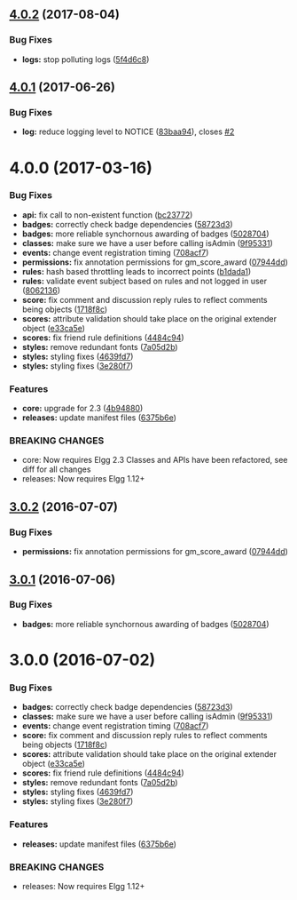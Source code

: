 <a name="4.0.2"></a>
## [4.0.2](https://github.com/hypeJunction/hypeGameMechanics/compare/4.0.1...v4.0.2) (2017-08-04)


### Bug Fixes

* **logs:** stop polluting logs ([5f4d6c8](https://github.com/hypeJunction/hypeGameMechanics/commit/5f4d6c8))



<a name="4.0.1"></a>
## [4.0.1](https://github.com/hypeJunction/hypeGameMechanics/compare/4.0.0...v4.0.1) (2017-06-26)


### Bug Fixes

* **log:** reduce logging level to NOTICE ([83baa94](https://github.com/hypeJunction/hypeGameMechanics/commit/83baa94)), closes [#2](https://github.com/hypeJunction/hypeGameMechanics/issues/2)



<a name="4.0.0"></a>
# 4.0.0 (2017-03-16)


### Bug Fixes

* **api:** fix call to non-existent function ([bc23772](https://github.com/hypeJunction/hypeGameMechanics/commit/bc23772))
* **badges:** correctly check badge dependencies ([58723d3](https://github.com/hypeJunction/hypeGameMechanics/commit/58723d3))
* **badges:** more reliable synchornous awarding of badges ([5028704](https://github.com/hypeJunction/hypeGameMechanics/commit/5028704))
* **classes:** make sure we have a user before calling isAdmin ([9f95331](https://github.com/hypeJunction/hypeGameMechanics/commit/9f95331))
* **events:** change event registration timing ([708acf7](https://github.com/hypeJunction/hypeGameMechanics/commit/708acf7))
* **permissions:** fix annotation permissions for gm_score_award ([07944dd](https://github.com/hypeJunction/hypeGameMechanics/commit/07944dd))
* **rules:** hash based throttling leads to incorrect points ([b1dada1](https://github.com/hypeJunction/hypeGameMechanics/commit/b1dada1))
* **rules:** validate event subject based on rules and not logged in user ([8062136](https://github.com/hypeJunction/hypeGameMechanics/commit/8062136))
* **score:** fix comment and discussion reply rules to reflect comments being objects ([1718f8c](https://github.com/hypeJunction/hypeGameMechanics/commit/1718f8c))
* **scores:** attribute validation should take place on the original extender object ([e33ca5e](https://github.com/hypeJunction/hypeGameMechanics/commit/e33ca5e))
* **scores:** fix friend rule definitions ([4484c94](https://github.com/hypeJunction/hypeGameMechanics/commit/4484c94))
* **styles:** remove redundant fonts ([7a05d2b](https://github.com/hypeJunction/hypeGameMechanics/commit/7a05d2b))
* **styles:** styling fixes ([4639fd7](https://github.com/hypeJunction/hypeGameMechanics/commit/4639fd7))
* **styles:** styling fixes ([3e280f7](https://github.com/hypeJunction/hypeGameMechanics/commit/3e280f7))

### Features

* **core:** upgrade for 2.3 ([4b94880](https://github.com/hypeJunction/hypeGameMechanics/commit/4b94880))
* **releases:** update manifest files ([6375b6e](https://github.com/hypeJunction/hypeGameMechanics/commit/6375b6e))


### BREAKING CHANGES

* core: Now requires Elgg 2.3
Classes and APIs have been refactored, see diff for all changes
* releases: Now requires Elgg 1.12+



<a name="3.0.2"></a>
## [3.0.2](https://github.com/hypeJunction/hypeGameMechanics/compare/3.0.1...v3.0.2) (2016-07-07)


### Bug Fixes

* **permissions:** fix annotation permissions for gm_score_award ([07944dd](https://github.com/hypeJunction/hypeGameMechanics/commit/07944dd))



<a name="3.0.1"></a>
## [3.0.1](https://github.com/hypeJunction/hypeGameMechanics/compare/3.0.0...v3.0.1) (2016-07-06)


### Bug Fixes

* **badges:** more reliable synchornous awarding of badges ([5028704](https://github.com/hypeJunction/hypeGameMechanics/commit/5028704))



<a name="3.0.0"></a>
# 3.0.0 (2016-07-02)


### Bug Fixes

* **badges:** correctly check badge dependencies ([58723d3](https://github.com/hypeJunction/hypeGameMechanics/commit/58723d3))
* **classes:** make sure we have a user before calling isAdmin ([9f95331](https://github.com/hypeJunction/hypeGameMechanics/commit/9f95331))
* **events:** change event registration timing ([708acf7](https://github.com/hypeJunction/hypeGameMechanics/commit/708acf7))
* **score:** fix comment and discussion reply rules to reflect comments being objects ([1718f8c](https://github.com/hypeJunction/hypeGameMechanics/commit/1718f8c))
* **scores:** attribute validation should take place on the original extender object ([e33ca5e](https://github.com/hypeJunction/hypeGameMechanics/commit/e33ca5e))
* **scores:** fix friend rule definitions ([4484c94](https://github.com/hypeJunction/hypeGameMechanics/commit/4484c94))
* **styles:** remove redundant fonts ([7a05d2b](https://github.com/hypeJunction/hypeGameMechanics/commit/7a05d2b))
* **styles:** styling fixes ([4639fd7](https://github.com/hypeJunction/hypeGameMechanics/commit/4639fd7))
* **styles:** styling fixes ([3e280f7](https://github.com/hypeJunction/hypeGameMechanics/commit/3e280f7))

### Features

* **releases:** update manifest files ([6375b6e](https://github.com/hypeJunction/hypeGameMechanics/commit/6375b6e))


### BREAKING CHANGES

* releases: Now requires Elgg 1.12+



